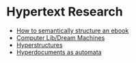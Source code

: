 # Hypertext Research

 - [How to semantically structure an ebook](https://standardebooks.org/manual/1.8.0)
 - [Computer Lib/Dream Machines](https://worrydream.com/refs/Nelson_T_1974_-_Computer_Lib,_Dream_Machines.pdf)
 - [Hyperstructures](https://www.dgp.toronto.edu/papers/mmcguffin_HT2004.pdf)
 - [Hyperdocuments as automata](https://dl.acm.org/doi/10.1145/267954.267955)
